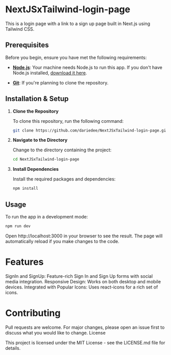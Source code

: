 # NextJSxTailwind-login-page

This is a login page with a link to a sign up page built in Next.js using Tailwind CSS.

## Prerequisites

Before you begin, ensure you have met the following requirements:

- **[Node.js](https://nodejs.org/)**: Your machine needs Node.js to run this app. If you don't have Node.js installed, [download it here](https://nodejs.org/en/download/).

- **[Git](https://git-scm.com/)**: If you're planning to clone the repository.

## Installation & Setup

1. **Clone the Repository**

    To clone this repository, run the following command:

    ```bash
    git clone https://github.com/dariedee/NextJSxTailwind-login-page.git
    ```

2. **Navigate to the Directory**

    Change to the directory containing the project:

    ```bash
    cd NextJSxTailwind-login-page
    ```

3. **Install Dependencies**

    Install the required packages and dependencies:

    ```bash
    npm install
    ```

## Usage

To run the app in a development mode:

```bash
npm run dev
```

Open http://localhost:3000 in your browser to see the result. The page will automatically reload if you make changes to the code.

# Features

SignIn and SignUp: Feature-rich Sign In and Sign Up forms with social media integration.
Responsive Design: Works on both desktop and mobile devices.
Integrated with Popular Icons: Uses react-icons for a rich set of icons.

# Contributing

Pull requests are welcome. For major changes, please open an issue first to discuss what you would like to change.
License

This project is licensed under the MIT License - see the LICENSE.md file for details.
